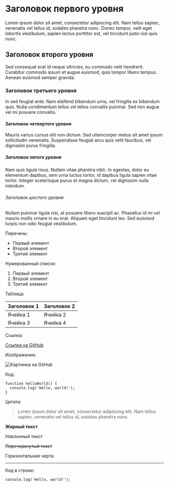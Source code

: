 # Заголовок первого уровня

Lorem ipsum dolor sit amet, consectetur adipiscing elit. Nam tellus sapien, venenatis vel tellus id, sodales pharetra nunc. Donec tempor, velit eget lobortis vestibulum, sapien lectus porttitor est, vel tincidunt justo nisl quis nunc.

## Заголовок второго уровня

Sed consequat erat id neque ultricies, eu commodo velit hendrerit. Curabitur commodo ipsum et augue euismod, quis tempor libero tempus. Aenean euismod semper gravida. 

### Заголовок третьего уровня

In sed feugiat ante. Nam eleifend bibendum urna, vel fringilla ex bibendum quis. Nulla condimentum tellus vel tellus convallis pulvinar. Sed non augue vel mi posuere convallis.

#### Заголовок четвертого уровня

Mauris varius cursus elit non dictum. Sed ullamcorper metus sit amet ipsum sollicitudin venenatis. Suspendisse feugiat arcu quis velit faucibus, vel dignissim purus fringilla. 

##### Заголовок пятого уровня

Nam quis ligula risus. Nullam vitae pharetra nibh. In egestas, dolor eu elementum dapibus, sem urna luctus tortor, id dapibus ligula sapien vitae tortor. Integer scelerisque purus et magna dictum, vel dignissim nulla interdum.

###### Заголовок шестого уровня

Nullam pulvinar ligula nisi, at posuere libero suscipit ac. Phasellus id mi vel mauris mollis ornare in eu erat. Aliquam eget tincidunt leo. Sed euismod turpis non odio feugiat vestibulum. 

Перечень:

- Первый элемент
- Второй элемент
- Третий элемент

Нумерованный список:

1. Первый элемент
2. Второй элемент
3. Третий элемент

Таблица:

| Заголовок 1 | Заголовок 2 |
| --- | --- |
| Ячейка 1 | Ячейка 2 |
| Ячейка 3 | Ячейка 4 |

Ссылка:

[Ссылка на GitHub](https://github.com/)

Изображение:

![Картинка на GitHub](https://github.com/fluidicon.png)

Код:

```
function helloWorld() {
  console.log('Hello, world!');
}
```

Цитата:

> Lorem ipsum dolor sit amet, consectetur adipiscing elit. Nam tellus sapien, venenatis vel tellus id, sodales pharetra nunc. 

**Жирный текст**

*Наклонный текст*

~~Перечеркнутый текст~~

Горизонтальная черта:

---

Код в строке:

`console.log('Hello, world!');`